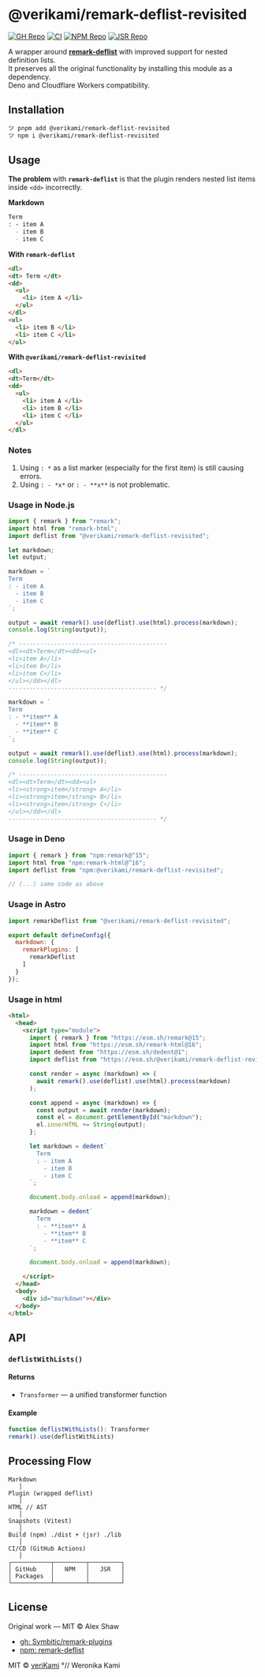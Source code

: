 # @verikami/remark-deflist-revisited

[![GH Repo](https://img.shields.io/badge/GitHub-Repository-blue?logo=github)](https://github.com/veriKami/remark-deflist-revisited)
[![CI](https://github.com/veriKami/remark-deflist-revisited/actions/workflows/publish.yml/badge.svg)](https://github.com/veriKami/remark-deflist-revisited/actions/workflows/publish.yml)
[![NPM Repo](https://img.shields.io/npm/v/@verikami/remark-deflist-revisited?logo=npm&logoColor=white&labelColor=blue&color=black)](https://www.npmjs.com/package/@verikami/remark-deflist-revisited)
[![JSR Repo](https://jsr.io/badges/@verikami/remark-deflist-revisited)](https://jsr.io/@verikami/remark-deflist-revisited)

A wrapper around **[remark-deflist](https://www.npmjs.com/package/remark-deflist)** with improved support for nested definition lists.  
It preserves all the original functionality by installing this module as a dependency.  
Deno and Cloudflare Workers compatibility.

## Installation

```bash
ツ pnpm add @verikami/remark-deflist-revisited
ツ npm i @verikami/remark-deflist-revisited
```

## Usage

**The problem** with **`remark-deflist`** is that the plugin renders nested list items inside `<dd>` incorrectly.

**Markdown**

```markdown
Term
: - item A
  - item B
  - item C
```

**With `remark-deflist`**

```html
<dl>
<dt> Term </dt>
<dd>
  <ul>
    <li> item A </li>
  </ul>
</dl>
<ul>
  <li> item B </li>
  <li> item C </li>
</ul>
```

**With `@verikami/remark-deflist-revisited`**

```html
<dl>
<dt>Term</dt>
<dd>
  <ul>
    <li> item A </li>
    <li> item B </li>
    <li> item C </li>
  </ul>
</dl>
```

### Notes

1. Using `: *` as a list marker (especially for the first item) is still causing errors.
2. Using `: - *x*` or `: - **x**` is not problematic.

### Usage in Node.js

```js
import { remark } from "remark";
import html from "remark-html";
import deflist from "@verikami/remark-deflist-revisited";

let markdown;
let output;

markdown = `
Term
: - item A
  - item B
  - item C
`;

output = await remark().use(deflist).use(html).process(markdown);
console.log(String(output));

/* ------------------------------------------
<dl><dt>Term</dt><dd><ul>
<li>item A</li>
<li>item B</li>
<li>item C</li>
</ul></dd></dl>
------------------------------------------ */

markdown = `
Term
: - **item** A
  - **item** B
  - **item** C
`;

output = await remark().use(deflist).use(html).process(markdown);
console.log(String(output));

/* ------------------------------------------
<dl><dt>Term</dt><dd><ul>
<li><strong>item</strong> A</li>
<li><strong>item</strong> B</li>
<li><strong>item</strong> C</li>
</ul></dd></dl>
------------------------------------------ */

```

### Usage in Deno

```js
import { remark } from "npm:remark@^15";
import html from "npm:remark-html@^16";
import deflist from "npm:@verikami/remark-deflist-revisited";

// (...) same code as above

```

### Usage in Astro

```js
import remarkDeflist from "@verikami/remark-deflist-revisited";

export default defineConfig({
  markdown: {
    remarkPlugins: [
      remarkDeflist
    ]
  }
});

```

### Usage in html

```html
<html>
  <head>
    <script type="module">
      import { remark } from "https://esm.sh/remark@15";
      import html from "https://esm.sh/remark-html@16";
      import dedent from "https://esm.sh/dedent@1";
      import deflist from "https://esm.sh/@verikami/remark-deflist-revisited";

      const render = async (markdown) => (
        await remark().use(deflist).use(html).process(markdown)
      );

      const append = async (markdown) => {
        const output = await render(markdown);
        const el = document.getElementById("markdown");
        el.innerHTML += String(output);
      };

      let markdown = dedent`
        Term
        : - item A
          - item B
          - item C
      `;

      document.body.onload = append(markdown);

      markdown = dedent`
        Term
        : - **item** A
          - **item** B
          - **item** C
      `;

      document.body.onload = append(markdown);

    </script>
  </head>
  <body>
    <div id="markdown"></div>
  </body>
</html>

```

## API

### `deflistWithLists()`

#### Returns
- `Transformer` — a unified transformer function

#### Example
```ts
function deflistWithLists(): Transformer
remark().use(deflistWithLists)
```

## Processing Flow

```
Markdown
   │
Plugin (wrapped deflist)
   │
HTML // AST
   │
Snapshots (Vitest)
   │
Build (npm) ./dist + (jsr) ./lib
   │
CI/CD (GitHub Actions)
   │
┌───────────┬─────────┬─────────┐
│ GitHub    │   NPM   │   JSR   │
│ Packages  │         │         │
└───────────┴─────────┴─────────┘
```

## License

Original work — MIT © Alex Shaw

* [gh: Symbitic/remark-plugins](https://github.com/Symbitic/remark-plugins)
* [npm: remark-deflist](https://www.npmjs.com/package/remark-deflist)

MIT © [veriKami](https://verikami.com) °// Weronika Kami
